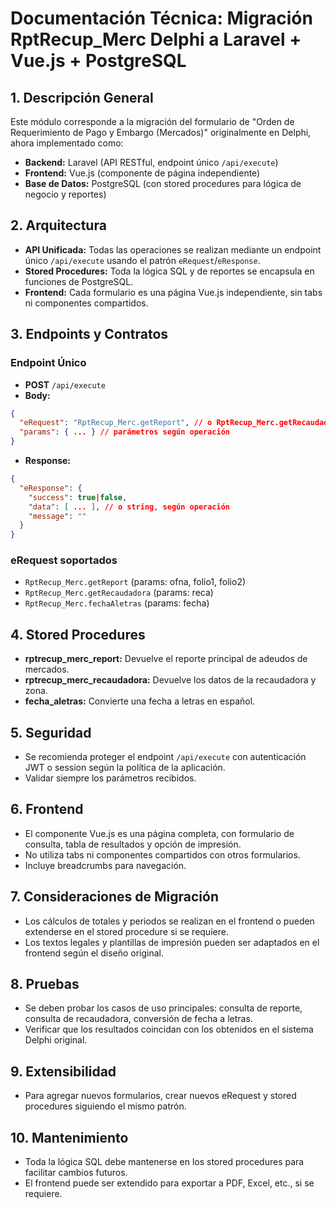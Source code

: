# Documentación Técnica: Migración RptRecup_Merc Delphi a Laravel + Vue.js + PostgreSQL

## 1. Descripción General
Este módulo corresponde a la migración del formulario de "Orden de Requerimiento de Pago y Embargo (Mercados)" originalmente en Delphi, ahora implementado como:
- **Backend:** Laravel (API RESTful, endpoint único `/api/execute`)
- **Frontend:** Vue.js (componente de página independiente)
- **Base de Datos:** PostgreSQL (con stored procedures para lógica de negocio y reportes)

## 2. Arquitectura
- **API Unificada:** Todas las operaciones se realizan mediante un endpoint único `/api/execute` usando el patrón `eRequest`/`eResponse`.
- **Stored Procedures:** Toda la lógica SQL y de reportes se encapsula en funciones de PostgreSQL.
- **Frontend:** Cada formulario es una página Vue.js independiente, sin tabs ni componentes compartidos.

## 3. Endpoints y Contratos
### Endpoint Único
- **POST** `/api/execute`
- **Body:**
```json
{
  "eRequest": "RptRecup_Merc.getReport", // o RptRecup_Merc.getRecaudadora, etc
  "params": { ... } // parámetros según operación
}
```
- **Response:**
```json
{
  "eResponse": {
    "success": true|false,
    "data": [ ... ], // o string, según operación
    "message": ""
  }
}
```

### eRequest soportados
- `RptRecup_Merc.getReport` (params: ofna, folio1, folio2)
- `RptRecup_Merc.getRecaudadora` (params: reca)
- `RptRecup_Merc.fechaAletras` (params: fecha)

## 4. Stored Procedures
- **rptrecup_merc_report:** Devuelve el reporte principal de adeudos de mercados.
- **rptrecup_merc_recaudadora:** Devuelve los datos de la recaudadora y zona.
- **fecha_aletras:** Convierte una fecha a letras en español.

## 5. Seguridad
- Se recomienda proteger el endpoint `/api/execute` con autenticación JWT o session según la política de la aplicación.
- Validar siempre los parámetros recibidos.

## 6. Frontend
- El componente Vue.js es una página completa, con formulario de consulta, tabla de resultados y opción de impresión.
- No utiliza tabs ni componentes compartidos con otros formularios.
- Incluye breadcrumbs para navegación.

## 7. Consideraciones de Migración
- Los cálculos de totales y periodos se realizan en el frontend o pueden extenderse en el stored procedure si se requiere.
- Los textos legales y plantillas de impresión pueden ser adaptados en el frontend según el diseño original.

## 8. Pruebas
- Se deben probar los casos de uso principales: consulta de reporte, consulta de recaudadora, conversión de fecha a letras.
- Verificar que los resultados coincidan con los obtenidos en el sistema Delphi original.

## 9. Extensibilidad
- Para agregar nuevos formularios, crear nuevos eRequest y stored procedures siguiendo el mismo patrón.

## 10. Mantenimiento
- Toda la lógica SQL debe mantenerse en los stored procedures para facilitar cambios futuros.
- El frontend puede ser extendido para exportar a PDF, Excel, etc., si se requiere.
